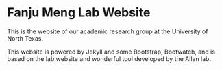 # Fanju Meng Lab Website

This is the website of our academic research group at the University of North Texas.

This website is powered by Jekyll and some Bootstrap, Bootwatch, and is based on the lab website and wonderful tool developed by the Allan lab. 


